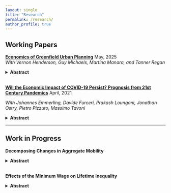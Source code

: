 ```yaml
---
layout: single
title: "Research"
permalink: /research/
author_profile: true
---
```


## Working Papers

**[Economics of Greenfield Urban Planning](../files/Economics%20of%20Greenfield%20Urban%20Planning.pdf)** May, 2025  
_With Vernon Henderson, Guy Michaels, Martina Manara, and Tanner Regan_ 
<details>
<summary><strong>Abstract</strong></summary>
<p>

Urban planning has shaped cities for millennia, demarcating property rights and mitigating coordination failures, but its rigidities often conflict with market-driven development, which reflects preferences. Although planning is widespread in high-income countries, rapidly growing cities in the developing world are characterized by urban informality. Despite its importance, urban planning lacks an economic framework to evaluate planners’ choices. This paper offers a starting framework and applies it to a flagship project in Dar es Salaam, Tanzania, which partitioned greenfield land on the urban fringe into more than 36,000 formal plots that people purchased and built homes on.

To study this project, we assemble a novel dataset using administrative records, satellite imagery, and primary surveys. We develop and estimate a dynamic model in which planning design constrains the decisions of households of varying incomes to sort into formal areas. This model complements our reduced-form analysis, which uses within-neighborhood variation and spatial RD to study planning choices’ effects.

We find that the project secured property rights and access, raised land values relative to unplanned areas, and attracted highly educated owners. Within project areas, access to main paved roads, gridded layouts, and natural amenities are valued; plot development and public service provision have been slow; and the price elasticity of bare land with respect to plot size is -0.5. Counterfactual analysis using the model shows that while land value maximization involves the provision of larger plots, welfare maximization entails the provision of smaller plots to serve more lower-income people.

</p>
</details>
<br/>

**[Will the Economic Impact of COVID-19 Persist? Prognosis from 21st Century Pandemics](../files/wpiea2021119-print-pdf.pdf)** April, 2021 

_With Johannes Emmerling, Davide Furceri, Prakash Loungani, Jonathan Ostry, Pietro Pizzuto, Massimo Tavoni_ 
<details>
<summary><strong>Abstract</strong></summary>
<p>

COVID-19 has had a disruptive economic impact in 2020, but how long its impact will persist remains unclear. We offer a prognosis based on an analysis of the effects of five previous major epidemics in this century. We find that these pandemics led to significant and persistent reductions in disposable income, along with increases in unemployment, income inequality and public debt-to-GDP ratios.

Energy use and CO₂ emissions dropped, but mostly because of the persistent decline in the level of economic activity rather than structural changes in the energy sector. Applying our empirical estimates to project the impact of COVID-19, we foresee significant scarring in economic performance and income distribution through 2025, which could be associated with an increase in poverty of about 75 million people. Policy responses more effective than those in the past would be required to forestall these outcomes.

</p>
</details>

---

## Work in Progress

**Decomposing Changes in Aggregate Mobility**  
<details>
<summary><strong>Abstract</strong></summary>
<p>

This paper proposes a population subgroup decomposition of aggregate income mobility measures, such as intra(inter)generational elasticity, rank-rank slope, or correlation coefficient. Mobility is a variance-and-population-share weighted average of each subgroup’s mobility, plus a term reflecting differences in the groups’ average incomes.

Using this decomposition, changes in mobility over time can be attributed to:
1) changes in the population shares of the subgroups — compositional changes,  
2) changes in the subgroup variance — inequality shifts,  
3) changes in subgroup income level differences — group gap dynamics, and  
4) changes in within-subgroup mobility — within churning.

I apply this formula using a rich employer-employee matched dataset of all private sector workers in Portugal from 1986 to 2019 and explore population subdivisions along the lines of gender, age, geography, industry, and education. I find a significant decline in intragenerational mobility during this period, mainly attributable to within-subgroup changes in mobility. Despite significant compositional changes in the labor force toward groups with lower mobility — increased female participation, aging, urbanization, servicification, and educational upskilling — the impact on aggregate mobility is relatively small.

</p>
</details>
<br/>

**Effects of the Minimum Wage on Lifetime Inequality**  

<details>
<summary><strong>Abstract</strong></summary>
<p>
Coming soon
</p>
</details>
